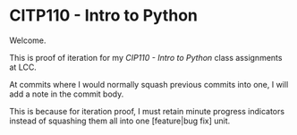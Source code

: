 # CITP110 - Intro to Python

Welcome.

This is proof of iteration for my *CIP110 - Intro to Python* class assignments at LCC.

At commits where I would normally squash previous commits
into one, I will add a note in the commit body.

This is because for iteration proof, I must retain minute progress indicators instead
of squashing them all into one \[feature|bug fix\] unit.
